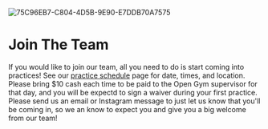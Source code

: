 <!---layout: page
title: "About"
permalink: /join-the-team--->

![75C96EB7-C804-4D5B-9E90-E7DDB70A7575](https://user-images.githubusercontent.com/108369432/180621864-85b823ff-8723-4b6f-a3de-c0cc29af149f.JPG)

# Join The Team
If you would like to join our team, all you need to do is start coming into practices! See our [practice schedule](https://vbadultgymnasticsclub.github.io/practice-schedule) page for date, times, and location. Please bring $10 cash each time to be paid to the Open Gym supervisor for that day, and you will be expectd to sign a waiver during your first practice. Please send us an email or Instagram message to just let us know that you'll be coming in, so we an know to expect you and give you a big welcome from our team!



